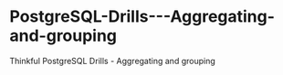 # PostgreSQL-Drills---Aggregating-and-grouping
Thinkful PostgreSQL Drills - Aggregating and grouping

